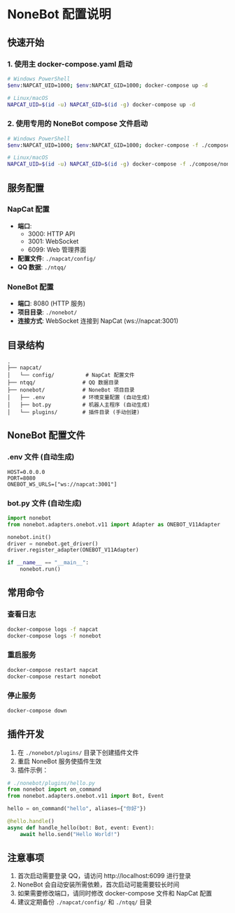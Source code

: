 # NoneBot 配置说明

## 快速开始

### 1. 使用主 docker-compose.yaml 启动
```bash
# Windows PowerShell
$env:NAPCAT_UID=1000; $env:NAPCAT_GID=1000; docker-compose up -d

# Linux/macOS
NAPCAT_UID=$(id -u) NAPCAT_GID=$(id -g) docker-compose up -d
```

### 2. 使用专用的 NoneBot compose 文件启动
```bash
# Windows PowerShell
$env:NAPCAT_UID=1000; $env:NAPCAT_GID=1000; docker-compose -f ./compose/nonebot.yml up -d

# Linux/macOS
NAPCAT_UID=$(id -u) NAPCAT_GID=$(id -g) docker-compose -f ./compose/nonebot.yml up -d
```

## 服务配置

### NapCat 配置
- **端口**: 
  - 3000: HTTP API
  - 3001: WebSocket
  - 6099: Web 管理界面
- **配置文件**: `./napcat/config/`
- **QQ 数据**: `./ntqq/`

### NoneBot 配置
- **端口**: 8080 (HTTP 服务)
- **项目目录**: `./nonebot/`
- **连接方式**: WebSocket 连接到 NapCat (ws://napcat:3001)

## 目录结构
```
.
├── napcat/
│   └── config/          # NapCat 配置文件
├── ntqq/               # QQ 数据目录
├── nonebot/            # NoneBot 项目目录
│   ├── .env            # 环境变量配置 (自动生成)
│   ├── bot.py          # 机器人主程序 (自动生成)
│   └── plugins/        # 插件目录 (手动创建)
```

## NoneBot 配置文件

### .env 文件 (自动生成)
```
HOST=0.0.0.0
PORT=8080
ONEBOT_WS_URLS=["ws://napcat:3001"]
```

### bot.py 文件 (自动生成)
```python
import nonebot
from nonebot.adapters.onebot.v11 import Adapter as ONEBOT_V11Adapter

nonebot.init()
driver = nonebot.get_driver()
driver.register_adapter(ONEBOT_V11Adapter)

if __name__ == "__main__":
    nonebot.run()
```

## 常用命令

### 查看日志
```bash
docker-compose logs -f napcat
docker-compose logs -f nonebot
```

### 重启服务
```bash
docker-compose restart napcat
docker-compose restart nonebot
```

### 停止服务
```bash
docker-compose down
```

## 插件开发

1. 在 `./nonebot/plugins/` 目录下创建插件文件
2. 重启 NoneBot 服务使插件生效
3. 插件示例：
```python
# ./nonebot/plugins/hello.py
from nonebot import on_command
from nonebot.adapters.onebot.v11 import Bot, Event

hello = on_command("hello", aliases={"你好"})

@hello.handle()
async def handle_hello(bot: Bot, event: Event):
    await hello.send("Hello World!")
```

## 注意事项

1. 首次启动需要登录 QQ，请访问 http://localhost:6099 进行登录
2. NoneBot 会自动安装所需依赖，首次启动可能需要较长时间
3. 如果需要修改端口，请同时修改 docker-compose 文件和 NapCat 配置
4. 建议定期备份 `./napcat/config/` 和 `./ntqq/` 目录
